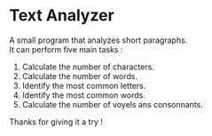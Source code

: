 # Text Analyzer
A small program that analyzes short paragraphs.  
It can perform five main tasks :  
1. Calculate the number of characters.  
2. Calculate the number of words.  
3. Identify the most common letters.  
4. Identify the most common words.  
5. Calculate the number of voyels ans consonnants.

Thanks for giving it a try !

